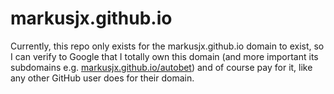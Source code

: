 # markusjx.github.io
 Currently, this repo only exists for the markusjx.github.io domain to exist, so I can verify to Google that I totally own this domain (and more important its subdomains e.g. [markusjx.github.io/autobet](https://markusjx.github.io/autobet/)) and of course pay for it, like any other GitHub user does for their domain.
